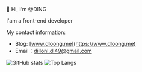 👋 Hi, I’m @DING

   I'am a front-end developer

My contact information:

- Blog: [www.dloong.me](https://www.dloong.me)
- Email：dillonl.dl49@gmail.com 


![GitHub stats](https://github-readme-stats.vercel.app/api?username=dloong49&show_icons=true)
![Top Langs](https://github-readme-stats.vercel.app/api/top-langs/?username=dloong49&hide=css,html,less,scss&layout=compact)

